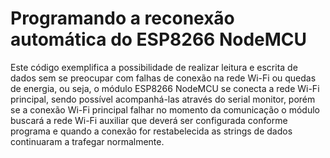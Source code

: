 # Programando a reconexão automática do ESP8266 NodeMCU

Este código exemplifica a possibilidade de realizar leitura e escrita de dados sem se preocupar com falhas de conexão na rede Wi-Fi ou quedas de energia, ou seja, o módulo ESP8266 NodeMCU se conecta a rede Wi-Fi principal, sendo possível acompanhá-las através do serial monitor, porém se a conexão Wi-Fi principal falhar no momento da comunicação o módulo buscará a rede Wi-Fi auxiliar que deverá ser configurada conforme programa e quando a conexão for restabelecida as strings de dados continuaram a trafegar normalmente.
